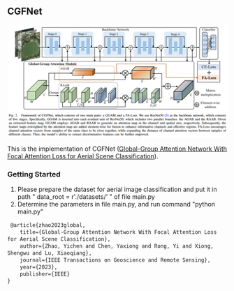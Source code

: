 ## CGFNet

![alt text](image.png)

This is the implementation of CGFNet ([Global-Group Attention Network With Focal Attention Loss for Aerial Scene Classification](https://ieeexplore.ieee.org/document/10356044)). 

### Getting Started
1. Please prepare the dataset for aerial image classification and put it in path " data_root = r'./datasets/' " of file main\.py
2. Determine the parameters in file main\.py, and run command "python main\.py"
>
     @article{zhao2023global,
        title={Global-Group Attention Network With Focal Attention Loss for Aerial Scene Classification},
        author={Zhao, Yichen and Chen, Yaxiong and Rong, Yi and Xiong, Shengwu and Lu, Xiaoqiang},
        journal={IEEE Transactions on Geoscience and Remote Sensing},
        year={2023},
        publisher={IEEE}
    }
